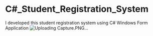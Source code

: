 # C#_Student_Registration_System
I developed this student registration system using C# Windows Form Application
![Uploading Capture.PNG…]()

